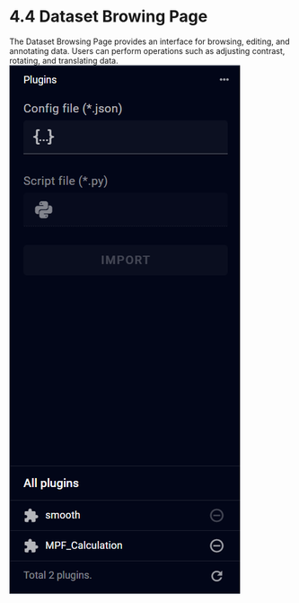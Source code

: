 # 4.4 Dataset Browing Page
The Dataset Browsing Page provides an interface for browsing, editing, and annotating data. Users can perform operations such as adjusting contrast, rotating, and translating data.
![Image](../../images/image_24.png)